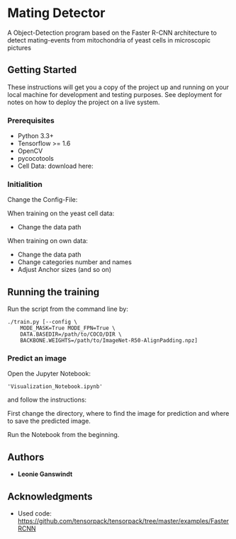 # Mating Detector

A Object-Detection program based on the Faster R-CNN architecture to detect mating-events from mitochondria of yeast cells in microscopic pictures

## Getting Started

These instructions will get you a copy of the project up and running on your local machine for development and testing purposes. See deployment for notes on how to deploy the project on a live system.

### Prerequisites

 * Python 3.3+
 * Tensorflow >= 1.6
 * OpenCV
 * pycocotools
 * Cell Data: download here:


### Initialition

Change the Config-File:

When training on the yeast cell data:

 * Change the data path

When training on own data:

 * Change the data path
 * Change categories number and names
 * Adjust Anchor sizes (and so on)


## Running the training

Run the script from the command line by:

```
./train.py [--config \
    MODE_MASK=True MODE_FPN=True \
    DATA.BASEDIR=/path/to/COCO/DIR \
    BACKBONE.WEIGHTS=/path/to/ImageNet-R50-AlignPadding.npz]
```

### Predict an image

Open the Jupyter Notebook: 

```
'Visualization_Notebook.ipynb'
```

and follow the instructions:

First change the directory, where to find the image for prediction and  where to save the predicted image.

Run the Notebook from the beginning.


## Authors

* **Leonie Ganswindt** 


## Acknowledgments

* Used code: https://github.com/tensorpack/tensorpack/tree/master/examples/FasterRCNN

